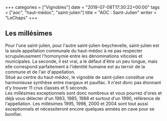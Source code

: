 +++
categories = ["Vignobles"]
date = "2019-07-08T17:30:22+00:00"
tags = ["aoc", "haut-médoc", "saint-julien"] 
title = "AOC : Saint-Julien"
writer = "LeChaps"
+++

## Les millésimes

Pour l'une saint-julien, pour l'autre saint-julien-beychevelle, saint-julien est la seule appellation communale du haut-médoc à ne pas respecter scrupuleusement l'homonymie entre les dénominations viticoles et municipales. La seconde, il est vrai, a le défaut d'être un peu longue, mais elle correspond parfaitement à l'identité humaine est au terroir de la commune et de l'air d'appellation.  
Situé au centre du haut-médoc, le vignoble de saint-julien constitue une harmonieuse synthèse entre margaux et pauillac. Il n'est donc pas étonnant d'y trouver 11 crus classés et 5 seconds.  
Les millésimes exceptionnels sont donc nombreux et vous pourrez d'ores et déjà vous délecter d'un 1983, 1985, 1988 et surtout d'un 1990, référence de l'appellation. Les millésimes 1995, 1998, 2000 et 2004 sont tout aussi exceptionnels et nécessiteront encore quelques années en cave pour se bonifier.
